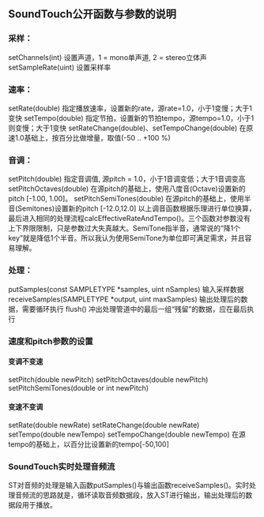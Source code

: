 ## SoundTouch公开函数与参数的说明

### 采样：
setChannels(int) 设置声道，1 = mono单声道, 2 = stereo立体声
setSampleRate(uint) 设置采样率
### 速率：
setRate(double) 指定播放速率，设置新的rate，源rate=1.0，小于1变慢；大于1变快
setTempo(double) 指定节拍，设置新的节拍tempo，源tempo=1.0，小于1则变慢；大于1变快
setRateChange(double)、setTempoChange(double) 在原速1.0基础上，按百分比做增量，取值(-50 .. +100 %)
### 音调：
setPitch(double) 指定音调值, 源pitch = 1.0，小于1音调变低；大于1音调变高
setPitchOctaves(double) 在源pitch的基础上，使用八度音(Octave)设置新的pitch [-1.00, 1.00]。
setPitchSemiTones(double) 在源pitch的基础上，使用半音(Semitones)设置新的pitch [-12.0,12.0]
以上调音函数根据乐理进行单位换算，最后进入相同的处理流程calcEffectiveRateAndTempo()。三个函数对参数没有上下界限限制，只是参数过大失真越大。SemiTone指半音，通常说的“降1个key”就是降低1个半音。所以我认为使用SemiTone为单位即可满足需求，并且容易理解。

### 处理：
putSamples(const SAMPLETYPE *samples, uint nSamples) 输入采样数据
receiveSamples(SAMPLETYPE *output, uint maxSamples) 输出处理后的数据，需要循环执行
flush() 冲出处理管道中的最后一组“残留”的数据，应在最后执行

### 速度和pitch参数的设置
#### 变调不变速
setPitch(double newPitch)
setPitchOctaves(double newPitch)
setPitchSemiTones(double or int newPitch)
#### 变速不变调
setRate(double newRate)
setRateChange(double newRate)
setTempo(double newTempo)
setTempoChange(double newTempo) 在源tempo的基础上，以百分比设置新的tempo[-50,100]
### SoundTouch实时处理音频流
ST对音频的处理是输入函数putSamples()与输出函数receiveSamples()。实时处理音频流的思路就是，循环读取音频数据段，放入ST进行输出，输出处理后的数据段用于播放。